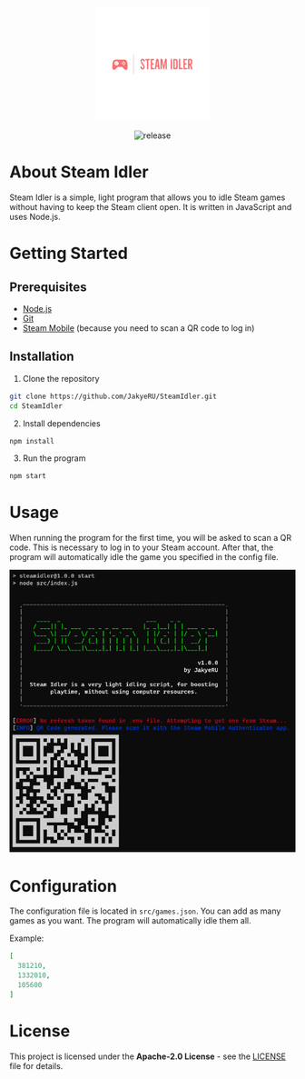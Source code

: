 <p align="center">
    <a href="https://github.com/JakyeRU/Larascord" target="_blank">
        <img src="https://raw.githubusercontent.com/JakyeRU/SteamIdler/main/.github/logos/Steam Idler-logos_transparent.png" height=200>
    </a>
</p>

<p align="center">
    <img src="https://img.shields.io/github/v/release/jakyeru/steamidler?color=blue&style=for-the-badge" alt="release">
</p>

# About Steam Idler
Steam Idler is a simple, light program that allows you to idle Steam games without having to keep the Steam client open. It is written in JavaScript and uses Node.js.

# Getting Started
## Prerequisites
- [Node.js](https://nodejs.org/en/download/)
- [Git](https://git-scm.com/downloads)
- [Steam Mobile](https://play.google.com/store/apps/details?id=com.valvesoftware.android.steam.community) (because you need to scan a QR code to log in)

## Installation
1. Clone the repository
```bash
git clone https://github.com/JakyeRU/SteamIdler.git
cd SteamIdler
```

2. Install dependencies
```bash
npm install
```

3. Run the program
```bash
npm start
```

# Usage
When running the program for the first time, you will be asked to scan a QR code. This is necessary to log in to your Steam account. After that, the program will automatically idle the game you specified in the config file.

![](.github/images/qr.png)

# Configuration
The configuration file is located in `src/games.json`. You can add as many games as you want. The program will automatically idle them all.

Example:
```json
[
  381210,
  1332010,
  105600
]
```

# License
This project is licensed under the **Apache-2.0 License** - see the [LICENSE](LICENSE) file for details.
